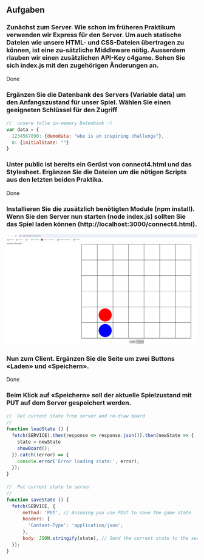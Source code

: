 ## Aufgaben

### Zunächst zum Server. Wie schon im früheren Praktikum verwenden wir Express für den Server. Um auch statische Dateien wie unsere HTML- und CSS-Dateien übertragen zu können, ist eine zu-sätzliche Middleware nötig. Ausserdem rlauben wir einen zusätzlichen API-Key c4game. Sehen Sie sich index.js mit den zugehörigen Änderungen an. 

Done

### Ergänzen Sie die Datenbank des Servers (Variable data) um den Anfangszustand für unser Spiel. Wählen Sie einen geeigneten Schlüssel für den Zugriff

```javascript
//  unsere tolle in-memory Datenbank :)
var data = {
  1234567890: {demodata: "wbe is an inspiring challenge"},
  0: {initialState: ""}
}
```

### Unter public ist bereits ein Gerüst von connect4.html und das Stylesheet. Ergänzen Sie die Dateien um die nötigen Scripts aus den letzten beiden Praktika.

Done

### Installieren Sie die zusätzlich benötigten Module (npm install). Wenn Sie den Server nun starten (node index.js) sollten Sie das Spiel laden können (http://localhost:3000/connect4.html).

![localhost_3000](./images/localhost3000.png)

### Nun zum Client. Ergänzen Sie die Seite um zwei Buttons «Laden» und «Speichern».

Done

### Beim Klick auf «Speichern» soll der aktuelle Spielzustand mit PUT auf dem Server gespeichert werden.

```javascript
//  Get current state from server and re-draw board
//
function loadState () {
  fetch(SERVICE).then(response => response.json()).then(newState => {
    state = newState
    showBoard();
  }).catch((error) => {
    console.error('Error loading state:', error);
  });
}

//  Put current state to server
//
function saveState () {
  fetch(SERVICE, {
      method: 'PUT', // Assuming you use POST to save the game state
      headers: {
        'Content-Type': 'application/json',
      },
      body: JSON.stringify(state), // Send the current state to the server
  });
}
```

